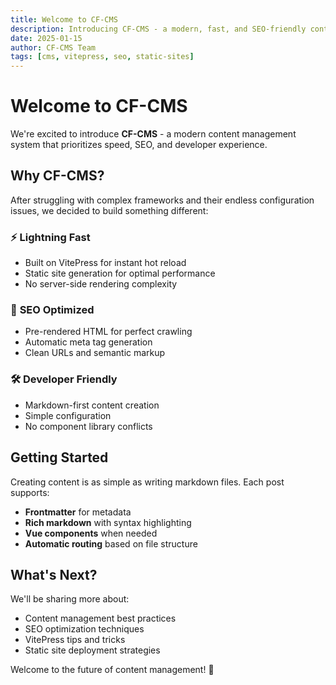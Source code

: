 ```yaml
---
title: Welcome to CF-CMS
description: Introducing CF-CMS - a modern, fast, and SEO-friendly content management system built with VitePress
date: 2025-01-15
author: CF-CMS Team
tags: [cms, vitepress, seo, static-sites]
---
```


# Welcome to CF-CMS

We're excited to introduce **CF-CMS** - a modern content management system that prioritizes speed, SEO, and developer experience.

## Why CF-CMS?

After struggling with complex frameworks and their endless configuration issues, we decided to build something different:

### ⚡ **Lightning Fast**
- Built on VitePress for instant hot reload
- Static site generation for optimal performance
- No server-side rendering complexity

### 🎯 **SEO Optimized**
- Pre-rendered HTML for perfect crawling
- Automatic meta tag generation
- Clean URLs and semantic markup

### 🛠️ **Developer Friendly**
- Markdown-first content creation
- Simple configuration
- No component library conflicts

## Getting Started

Creating content is as simple as writing markdown files. Each post supports:

- **Frontmatter** for metadata
- **Rich markdown** with syntax highlighting
- **Vue components** when needed
- **Automatic routing** based on file structure

## What's Next?

We'll be sharing more about:
- Content management best practices
- SEO optimization techniques
- VitePress tips and tricks
- Static site deployment strategies

Welcome to the future of content management! 🚀 
